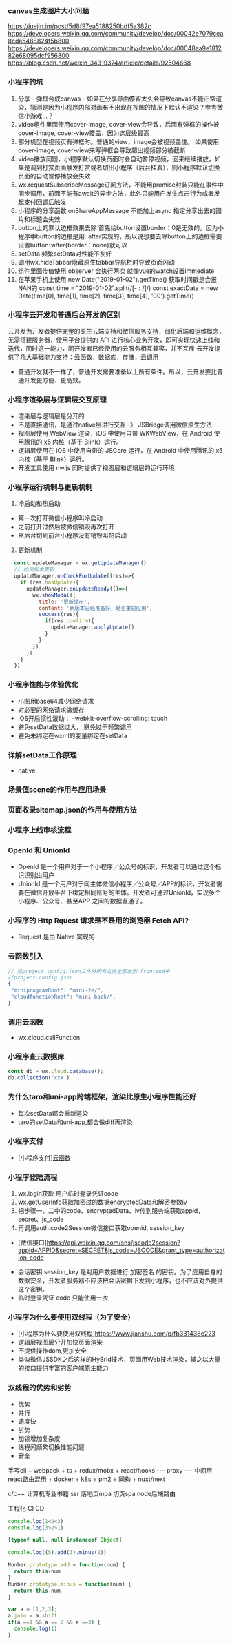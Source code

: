 ### canvas生成图片大小问题
https://juejin.im/post/5d8f97ea5188250bdf5a382c
https://developers.weixin.qq.com/community/develop/doc/00042e7079cea8cda5488824f5b800
https://developers.weixin.qq.com/community/develop/doc/00048aa9e181282e68095dcf956800
https://blog.csdn.net/weixin_34319374/article/details/92504668

### 小程序的坑
1. 分享 - 弹框合成canvas - 如果在分享界面停留太久会导致canvas不能正常渲染，猜测是因为小程序内部对画布不出现在视图的情况下默认不渲染？参考微信小游戏...？
2. video组件里面使用cover-image, cover-view会导致，后面有弹框的操作被cover-image, cover-view覆盖，因为这层级最高
3. 部分机型在视频页有弹框时。普通的view，image会被视频盖住。 如果使用cover-image, cover-view来写弹框会导致超出视频部分被截断
4. video播放问题，小程序默认切换页面时会自动暂停视频，回来继续播放，如果是调到打赏页面触发打赏或者切出小程序（后台挂着），则小程序默认切换页面的自动暂停播放会失效
5. wx.requestSubscribeMessage订阅方法，不能用promise封装只能在事件中同步调用，前面不能有await的异步方法，此外只能用户发生点击行为或者发起支付回调后触发
6. 小程序的分享函数 onShareAppMessage 不能加上async 指定分享出去的图片和标题会失效
7. button上的默认边框效果去除 首先给button设置border：0是无效的。因为小程序中button的边框是用::after实现的，所以说想要去除button上的边框需要设置button::after{border：none}就可以
8. setData 频繁setData对性能不友好
9. 调用wx.hideTabbar隐藏原生tabbar导航栏时导致页面闪动
10. 组件里面传值使用 observer 会执行两次 就像vue的watch设置immediate
11. 在苹果手机上使用 new Date("2019-01-02").getTime() 获取时间戳是会报NAN的
    const time = "2019-01-02".split(/[- : \/]/)
    const exactDate = new Date(time[0], time[1], time[2], time[3], time[4], '00').getTime()

### 小程序云开发和普通后台开发的区别
云开发为开发者提供完整的原生云端支持和微信服务支持，弱化后端和运维概念，无需搭建服务器，使用平台提供的 API 进行核心业务开发，即可实现快速上线和迭代，同时这一能力，同开发者已经使用的云服务相互兼容，并不互斥
云开发提供了几大基础能力支持：云函数，数据库，存储，云调用
- 普通开发就不一样了，普通开发需要准备以上所有条件。所以，云开发要比普通开发更方便、更高效。

### 小程序渲染层与逻辑层交互原理
- 渲染层与逻辑层是分开的
- 不是直接通讯，是通过native层进行交互  -》 JSBridge调用微信原生方法
- 视图层使用 WebView 渲染，iOS 中使用自带 WKWebView，在 Android 使用腾讯的 x5 内核（基于 Blink）运行。
- 逻辑层使用在 iOS 中使用自带的 JSCore 运行，在 Android 中使用腾讯的 x5 内核（基于 Blink）运行。
- 开发工具使用 nw.js 同时提供了视图层和逻辑层的运行环境

### 小程序运行机制与更新机制
1. 冷启动和热启动
 - 第一次打开微信小程序叫冷启动
 - 之前打开过然后被微信销毁再次打开
 - 从后台切到前台小程序没有销毁叫热启动

2. 更新机制
```javascript
  const updateManager = wx.getUpdateManager()
  // 检测版本更新
  updateManager.onCheckForUpdate((res)=>{
    if (res.hasUpdate){
      updateManager.onUpdateReady(()=>{
        wx.showModal({
          title: '更新提示',
          content: '新版本已经准备好，是否重启应用',
          success(res){
            if(res.confirm){
              updateManager.applyUpdate()
            }
          }
        })
      })
    }
  })
```

### 小程序性能与体验优化
- 小图用base64减少网络请求
- 对必要的网络请求做缓存
- IOS开启惯性滚动： -webkit-overflow-scrolling: touch
- 避免setData数据过大， 避免过于频繁调用
- 避免未绑定在wxml的变量绑定在setData

### 详解setData工作原理
- native

### 场景值scene的作用与应用场景


### 页面收录sitemap.json的作用与使用方法

### 小程序上线审核流程

### OpenId 和 UnionId
- OpenId 是一个用户对于一个小程序／公众号的标识，开发者可以通过这个标识识别出用户
- UnionId 是一个用户对于同主体微信小程序／公众号／APP的标识，开发者需要在微信开放平台下绑定相同账号的主体。开发者可通过UnionId，实现多个小程序、公众号、甚至APP 之间的数据互通了。

### 小程序的 Http Rquest 请求是不是用的浏览器 Fetch API?
- Request 是由 Native 实现的

### 云函数引⼊
```js
// 除project.config.json⽂件外所有⽂件全部放到 frontend中
//project.config.json
{
 "miniprogramRoot": "mini-fe/",
 "cloudfunctionRoot": "mini-back/", 
}
```

### 调用云函数
- wx.cloud.callFunction

### 小程序查云数据库
```js
const db = wx.cloud.database();
db.collection('xxx')
```

### 为什么taro和uni-app跨端框架，渲染比原生小程序性能还好
- 每次setData都会重新渲染
- taro的setData和uni-app,都会做diff再渲染

### 小程序支付
- [小程序支付][云函数](/xcxtopay)

### 小程序登陆流程
1. wx.login获取 用户临时登录凭证code
2. wx.getUserInfo获取加密过的数据encryptedData和解密参数iv
3. 把步骤一、二中的code、encryptedData、iv传到服务端获取appid，secret、js_code
4. 再调用auth.code2Session微信接口获取openid, session_key
* [微信接口]https://api.weixin.qq.com/sns/jscode2session?appid=APPID&secret=SECRET&js_code=JSCODE&grant_type=authorization_code
- 会话密钥 session_key 是对用户数据进行 加密签名 的密钥。为了应用自身的数据安全，开发者服务器不应该把会话密钥下发到小程序，也不应该对外提供这个密钥。
- 临时登录凭证 code 只能使用一次

### 小程序为什么要使用双线程（为了安全）
- [小程序为什么要使用双线程]https://www.jianshu.com/p/fb331438e223
- 逻辑层视图层分开加快页面渲染
- 不提供操作dom,更加安全
- 类似微信JSSDK之后这样的HyBrid技术，页面用Web技术渲染，辅之以大量的接口提供丰富的客户端原生能力

### 双线程的优势和劣势
- 优势
 - 并行
 - 速度快
- 劣势
 - 加锁增加复杂度
 - 线程间频繁切换性能问题
 - 安全

手写cli + webpack + ts + redux/mobx + react/hooks
--- proxy --- 中间层
react路由混用 + docker + k8s + pm2 + 同构 + nuxt/next

c/c++ 计算机专业书籍
ssr 落地页mpa 切页spa node后端路由

工程化 CI CD

```js
console.log(1<2<3)
console.log(3>2>1)

[typeof null, null instanceof Object]

console.log((5).add(3).minus(2))

Nunber.prototype.add = function(num) {
  return this+num
}
Nunber.prototype.minus = function(num) {
  return this-num
}

var a = [1,2,3];
a.join = a.shift
if(a ==1 && a == 2 && a ==3) {
  console.log(1)
}
```